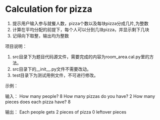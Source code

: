 # Calculation for pizza

1. 提示用户输入参与就餐人数，pizza个数以及每块pizza分成几片,为整数
2. 计算在平均分配的前提下，每个人可以分到几块pizza，并显示剩下几块
3. 记得向下取整，输出均为整数

项目说明：

1. src目录下为题目代码源文件，需要完成的内容为room_area.cal.py里的方法。
2. src目录下的__init__.py文件不需要改动。
3. test目录下为测试用例文件，不可进行修改。

示例：

输入：
How many people? 8
How many pizzas do you have? 2
How many pieces does each pizza have? 8


输出：
Each people gets 2 pieces of pizza
0 leftover pieces
